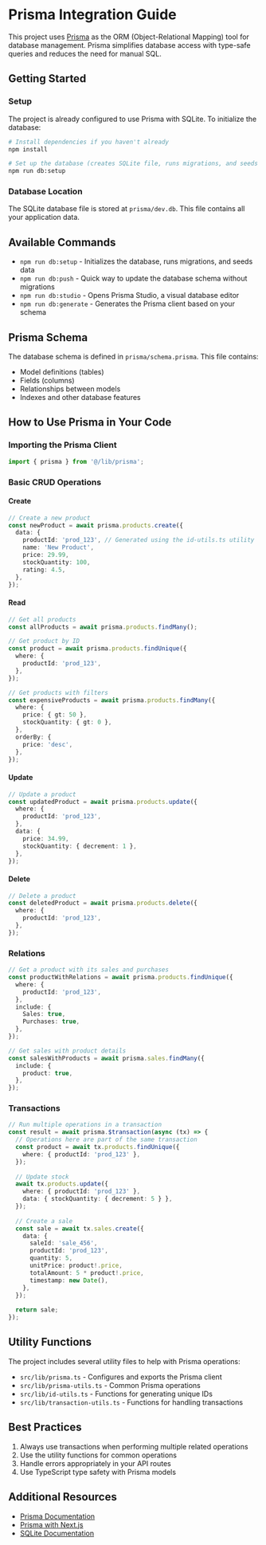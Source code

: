# Prisma Integration Guide

This project uses [Prisma](https://www.prisma.io/) as the ORM (Object-Relational Mapping) tool for database management. Prisma simplifies database access with type-safe queries and reduces the need for manual SQL.

## Getting Started

### Setup

The project is already configured to use Prisma with SQLite. To initialize the database:

```bash
# Install dependencies if you haven't already
npm install

# Set up the database (creates SQLite file, runs migrations, and seeds data)
npm run db:setup
```

### Database Location

The SQLite database file is stored at `prisma/dev.db`. This file contains all your application data.

## Available Commands

- `npm run db:setup` - Initializes the database, runs migrations, and seeds data
- `npm run db:push` - Quick way to update the database schema without migrations
- `npm run db:studio` - Opens Prisma Studio, a visual database editor
- `npm run db:generate` - Generates the Prisma client based on your schema

## Prisma Schema

The database schema is defined in `prisma/schema.prisma`. This file contains:

- Model definitions (tables)
- Fields (columns)
- Relationships between models
- Indexes and other database features

## How to Use Prisma in Your Code

### Importing the Prisma Client

```typescript
import { prisma } from '@/lib/prisma';
```

### Basic CRUD Operations

#### Create

```typescript
// Create a new product
const newProduct = await prisma.products.create({
  data: {
    productId: 'prod_123', // Generated using the id-utils.ts utility
    name: 'New Product',
    price: 29.99,
    stockQuantity: 100,
    rating: 4.5,
  },
});
```

#### Read

```typescript
// Get all products
const allProducts = await prisma.products.findMany();

// Get product by ID
const product = await prisma.products.findUnique({
  where: {
    productId: 'prod_123',
  },
});

// Get products with filters
const expensiveProducts = await prisma.products.findMany({
  where: {
    price: { gt: 50 },
    stockQuantity: { gt: 0 },
  },
  orderBy: {
    price: 'desc',
  },
});
```

#### Update

```typescript
// Update a product
const updatedProduct = await prisma.products.update({
  where: {
    productId: 'prod_123',
  },
  data: {
    price: 34.99,
    stockQuantity: { decrement: 1 },
  },
});
```

#### Delete

```typescript
// Delete a product
const deletedProduct = await prisma.products.delete({
  where: {
    productId: 'prod_123',
  },
});
```

### Relations

```typescript
// Get a product with its sales and purchases
const productWithRelations = await prisma.products.findUnique({
  where: {
    productId: 'prod_123',
  },
  include: {
    Sales: true,
    Purchases: true,
  },
});

// Get sales with product details
const salesWithProducts = await prisma.sales.findMany({
  include: {
    product: true,
  },
});
```

### Transactions

```typescript
// Run multiple operations in a transaction
const result = await prisma.$transaction(async (tx) => {
  // Operations here are part of the same transaction
  const product = await tx.products.findUnique({
    where: { productId: 'prod_123' },
  });
  
  // Update stock
  await tx.products.update({
    where: { productId: 'prod_123' },
    data: { stockQuantity: { decrement: 5 } },
  });
  
  // Create a sale
  const sale = await tx.sales.create({
    data: {
      saleId: 'sale_456',
      productId: 'prod_123',
      quantity: 5,
      unitPrice: product!.price,
      totalAmount: 5 * product!.price,
      timestamp: new Date(),
    },
  });
  
  return sale;
});
```

## Utility Functions

The project includes several utility files to help with Prisma operations:

- `src/lib/prisma.ts` - Configures and exports the Prisma client
- `src/lib/prisma-utils.ts` - Common Prisma operations
- `src/lib/id-utils.ts` - Functions for generating unique IDs
- `src/lib/transaction-utils.ts` - Functions for handling transactions

## Best Practices

1. Always use transactions when performing multiple related operations
2. Use the utility functions for common operations
3. Handle errors appropriately in your API routes
4. Use TypeScript type safety with Prisma models

## Additional Resources

- [Prisma Documentation](https://www.prisma.io/docs/)
- [Prisma with Next.js](https://www.prisma.io/nextjs)
- [SQLite Documentation](https://www.sqlite.org/docs.html) 